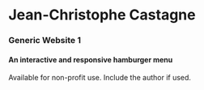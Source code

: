 # Jean-Christophe Castagne

### Generic Website 1

#### An interactive and responsive hamburger menu

Available for non-profit use. Include the author if used.


